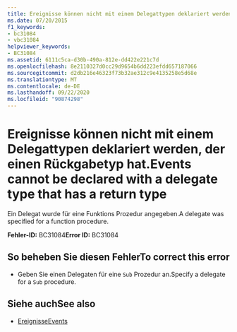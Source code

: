 ```yaml
---
title: Ereignisse können nicht mit einem Delegattypen deklariert werden, der einen Rückgabetyp hat.
ms.date: 07/20/2015
f1_keywords:
- bc31084
- vbc31084
helpviewer_keywords:
- BC31084
ms.assetid: 6111c5ca-d30b-490a-812e-dd422e221c7d
ms.openlocfilehash: 8e2110327d0cc29d9654b6dd223efdd657187066
ms.sourcegitcommit: d2db216e46323f73b32ae312c9e4135258e5d68e
ms.translationtype: MT
ms.contentlocale: de-DE
ms.lasthandoff: 09/22/2020
ms.locfileid: "90874298"
---
```

# <a name="events-cannot-be-declared-with-a-delegate-type-that-has-a-return-type"></a><span data-ttu-id="2f775-102">Ereignisse können nicht mit einem Delegattypen deklariert werden, der einen Rückgabetyp hat.</span><span class="sxs-lookup"><span data-stu-id="2f775-102">Events cannot be declared with a delegate type that has a return type</span></span>

<span data-ttu-id="2f775-103">Ein Delegat wurde für eine Funktions Prozedur angegeben.</span><span class="sxs-lookup"><span data-stu-id="2f775-103">A delegate was specified for a function procedure.</span></span>  
  
 <span data-ttu-id="2f775-104">**Fehler-ID:** BC31084</span><span class="sxs-lookup"><span data-stu-id="2f775-104">**Error ID:** BC31084</span></span>  
  
## <a name="to-correct-this-error"></a><span data-ttu-id="2f775-105">So beheben Sie diesen Fehler</span><span class="sxs-lookup"><span data-stu-id="2f775-105">To correct this error</span></span>  
  
- <span data-ttu-id="2f775-106">Geben Sie einen Delegaten für eine `Sub` Prozedur an.</span><span class="sxs-lookup"><span data-stu-id="2f775-106">Specify a delegate for a `Sub` procedure.</span></span>  
  
## <a name="see-also"></a><span data-ttu-id="2f775-107">Siehe auch</span><span class="sxs-lookup"><span data-stu-id="2f775-107">See also</span></span>

- [<span data-ttu-id="2f775-108">Ereignisse</span><span class="sxs-lookup"><span data-stu-id="2f775-108">Events</span></span>](../../programming-guide/language-features/events/index.md)
